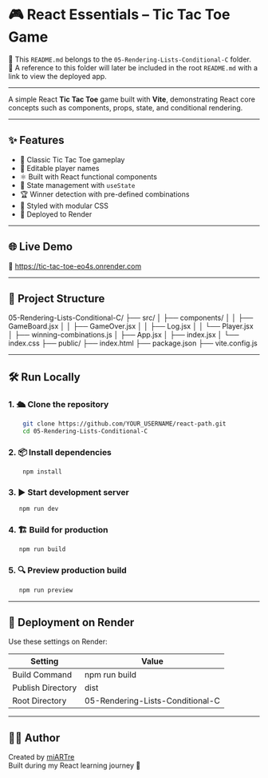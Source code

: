 # 🎮 React Essentials – Tic Tac Toe Game

📁 This `README.md` belongs to the `05-Rendering-Lists-Conditional-C` folder.  
🧭 A reference to this folder will later be included in the root `README.md` with a link to view the deployed app.

---

A simple React **Tic Tac Toe** game built with **Vite**, demonstrating React core concepts such as components, props, state, and conditional rendering.

---

## ✨ Features

- 🎲 Classic Tic Tac Toe gameplay
- 👤 Editable player names
- ⚛️ Built with React functional components
- 🔁 State management with `useState`
- 🏆 Winner detection with pre-defined combinations
- 🎨 Styled with modular CSS
- 🚀 Deployed to Render

---

## 🌐 Live Demo

🔗 https://tic-tac-toe-eo4s.onrender.com

---

## 📁 Project Structure

05-Rendering-Lists-Conditional-C/
├── src/
│ ├── components/
│ │ ├── GameBoard.jsx
│ │ ├── GameOver.jsx
│ │ ├── Log.jsx
│ │ └── Player.jsx
│ ├── winning-combinations.js
│ ├── App.jsx
│ ├── index.jsx
│ └── index.css
├── public/
├── index.html
├── package.json
├── vite.config.js

---

## 🛠️ Run Locally

### 1. 🛳️ Clone the repository

```bash
    git clone https://github.com/YOUR_USERNAME/react-path.git
    cd 05-Rendering-Lists-Conditional-C
```

### 2. 📦 Install dependencies

```bash
    npm install
```

### 3. ▶️ Start development server

```bash
   npm run dev
```

### 4. 🏗 Build for production

```bash
   npm run build
```

### 5. 🔍 Preview production build

```bash
   npm run preview
```

---

## 🚀 Deployment on Render

Use these settings on Render:

| Setting           | Value                            |
| ----------------- | -------------------------------- |
| Build Command     | npm run build                    |
| Publish Directory | dist                             |
| Root Directory    | 05-Rendering-Lists-Conditional-C |

---

## 👨‍💻 Author

Created by [miARTre](https://github.com/miARTre)  
Built during my React learning journey 💜
